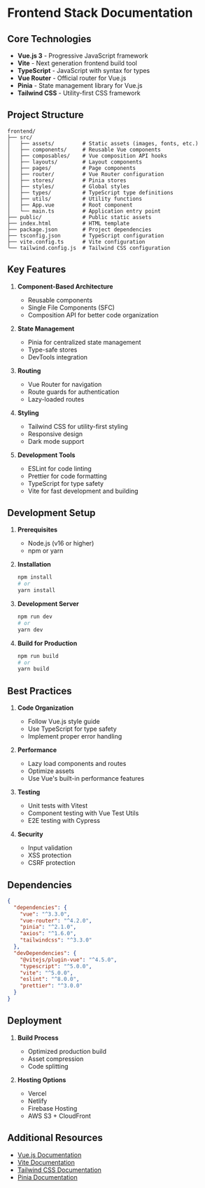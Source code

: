 # Frontend Stack Documentation

## Core Technologies

- **Vue.js 3** - Progressive JavaScript framework
- **Vite** - Next generation frontend build tool
- **TypeScript** - JavaScript with syntax for types
- **Vue Router** - Official router for Vue.js
- **Pinia** - State management library for Vue.js
- **Tailwind CSS** - Utility-first CSS framework

## Project Structure

```
frontend/
├── src/
│   ├── assets/         # Static assets (images, fonts, etc.)
│   ├── components/     # Reusable Vue components
│   ├── composables/    # Vue composition API hooks
│   ├── layouts/        # Layout components
│   ├── pages/          # Page components
│   ├── router/         # Vue Router configuration
│   ├── stores/         # Pinia stores
│   ├── styles/         # Global styles
│   ├── types/          # TypeScript type definitions
│   ├── utils/          # Utility functions
│   ├── App.vue         # Root component
│   └── main.ts         # Application entry point
├── public/             # Public static assets
├── index.html          # HTML template
├── package.json        # Project dependencies
├── tsconfig.json       # TypeScript configuration
├── vite.config.ts      # Vite configuration
└── tailwind.config.js  # Tailwind CSS configuration
```

## Key Features

1. **Component-Based Architecture**
   - Reusable components
   - Single File Components (SFC)
   - Composition API for better code organization

2. **State Management**
   - Pinia for centralized state management
   - Type-safe stores
   - DevTools integration

3. **Routing**
   - Vue Router for navigation
   - Route guards for authentication
   - Lazy-loaded routes

4. **Styling**
   - Tailwind CSS for utility-first styling
   - Responsive design
   - Dark mode support

5. **Development Tools**
   - ESLint for code linting
   - Prettier for code formatting
   - TypeScript for type safety
   - Vite for fast development and building

## Development Setup

1. **Prerequisites**
   - Node.js (v16 or higher)
   - npm or yarn

2. **Installation**
   ```bash
   npm install
   # or
   yarn install
   ```

3. **Development Server**
   ```bash
   npm run dev
   # or
   yarn dev
   ```

4. **Build for Production**
   ```bash
   npm run build
   # or
   yarn build
   ```

## Best Practices

1. **Code Organization**
   - Follow Vue.js style guide
   - Use TypeScript for type safety
   - Implement proper error handling

2. **Performance**
   - Lazy load components and routes
   - Optimize assets
   - Use Vue's built-in performance features

3. **Testing**
   - Unit tests with Vitest
   - Component testing with Vue Test Utils
   - E2E testing with Cypress

4. **Security**
   - Input validation
   - XSS protection
   - CSRF protection

## Dependencies

```json
{
  "dependencies": {
    "vue": "^3.3.0",
    "vue-router": "^4.2.0",
    "pinia": "^2.1.0",
    "axios": "^1.6.0",
    "tailwindcss": "^3.3.0"
  },
  "devDependencies": {
    "@vitejs/plugin-vue": "^4.5.0",
    "typescript": "^5.0.0",
    "vite": "^5.0.0",
    "eslint": "^8.0.0",
    "prettier": "^3.0.0"
  }
}
```

## Deployment

1. **Build Process**
   - Optimized production build
   - Asset compression
   - Code splitting

2. **Hosting Options**
   - Vercel
   - Netlify
   - Firebase Hosting
   - AWS S3 + CloudFront

## Additional Resources

- [Vue.js Documentation](https://vuejs.org/)
- [Vite Documentation](https://vitejs.dev/)
- [Tailwind CSS Documentation](https://tailwindcss.com/)
- [Pinia Documentation](https://pinia.vuejs.org/)
